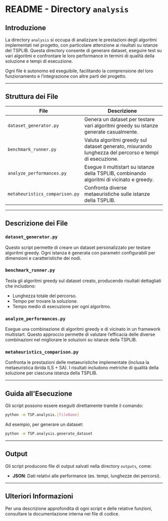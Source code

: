 # README - Directory `analysis`

## **Introduzione**
La directory `analysis` si occupa di analizzare le prestazioni degli algoritmi implementati nel progetto, con particolare attenzione ai risultati su istanze del TSPLIB. Questa directory consente di generare dataset, eseguire test su vari algoritmi e confrontare le loro performance in termini di qualità della soluzione e tempi di esecuzione.

Ogni file è autonomo ed eseguibile, facilitando la comprensione del loro funzionamento e l’integrazione con altre parti del progetto.

---

## **Struttura dei File**

| File                              | Descrizione                                                                                      |
|-----------------------------------|--------------------------------------------------------------------------------------------------|
| `dataset_generator.py`             | Genera un dataset per testare vari algoritmi greedy su istanze generate casualmente.            |
| `benchmark_runner.py`              | Valuta algoritmi greedy sul dataset generato, misurando lunghezza del percorso e tempi di esecuzione. |
| `analyze_performances.py`              | Esegue il multistart su istanze della TSPLIB, combinando algoritmi di vicinato e greedy.         |
| `metaheuristics_comparison.py`       | Confronta diverse metaeuristiche sulle istanze della TSPLIB.                                     |

---

## **Descrizione dei File**

### **`dataset_generator.py`**
Questo script permette di creare un dataset personalizzato per testare algoritmi greedy. Ogni istanza è generata con parametri configurabili per dimensioni e caratteristiche dei nodi.

### **`benchmark_runner.py`**
Testa gli algoritmi greedy sul dataset creato, producendo risultati dettagliati che includono:
- Lunghezza totale del percorso.
- Tempo per trovare la soluzione.
- Tempo medio di esecuzione per ogni algoritmo.

### **`analyze_performances.py`**
Esegue una combinazione di algoritmi greedy e di vicinato in un framework multistart. Questo approccio permette di valutare l’efficacia delle diverse combinazioni nel migliorare le soluzioni su istanze della TSPLIB.

### **`metaheuristics_comparison.py`**
Confronta le prestazioni delle metaeuristiche implementate (inclusa la metaeuristica ibrida ILS + SA). I risultati includono metriche di qualità della soluzione per ciascuna istanza della TSPLIB.

---

## **Guida all'Esecuzione**

Gli script possono essere eseguiti direttamente tramite il comando:
```bash
python -m TSP.analysis.[fileName]
```
Ad esempio, per generare un dataset:
```bash
python -m TSP.analysis.generate_dataset
```

---

## **Output**
Gli script producono file di output salvati nella directory `outputs`, come:
- **JSON**: Dati relativi alle performance (es. tempi, lunghezze dei percorsi).

---

## **Ulteriori Informazioni**
Per una descrizione approfondita di ogni script e delle relative funzioni, consultare la documentazione interna nei file di codice.

